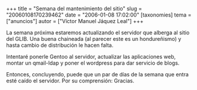 +++
title = "Semana del mantenimiento del sitio"
slug = "20060108170239462"
date = "2006-01-08 17:02:00"
[taxonomies]
tema = ["anuncios"]
autor = ["Víctor Manuel Jáquez Leal"]
+++

La semana próxima estaremos actualizando el servidor que alberga al
sitio del GLIB. Una buena chaineada (al parecer este es un hondureñismo)
y hasta cambio de distribución le hacen falta.

Intentaré ponerle Gentoo al servidor, actualizar las aplicaciones web,
montar un qmail-ldap y poner el wordpress para dar servicio de blogs.

Entonces, concluyendo, puede que un par de días de la semana que entra
esté caído el servidor. Por su comprensión: Gracias.

